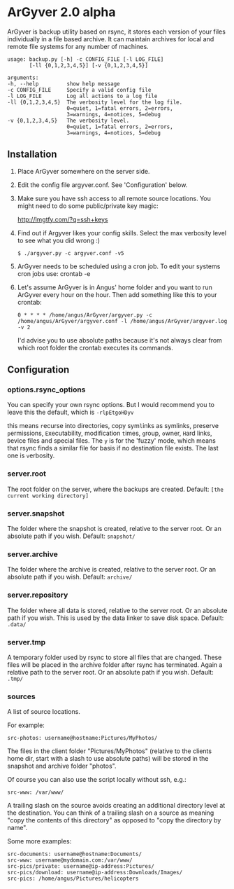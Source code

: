 ArGyver 2.0 alpha
=================

ArGyver is backup utility based on rsync, it stores each version
of your files individually in a file based archive. It can
maintain archives for local and remote file systems for any
number of machines.

    usage: backup.py [-h] -c CONFIG_FILE [-l LOG_FILE]
           [-ll {0,1,2,3,4,5}] [-v {0,1,2,3,4,5}]

    arguments:
    -h, --help         show help message
    -c CONFIG_FILE     Specify a valid config file
    -l LOG_FILE        Log all actions to a log file
    -ll {0,1,2,3,4,5}  The verbosity level for the log file.
                       0=quiet, 1=fatal errors, 2=errors,
                       3=warnings, 4=notices, 5=debug
    -v {0,1,2,3,4,5}   The verbosity level.
                       0=quiet, 1=fatal errors, 2=errors,
                       3=warnings, 4=notices, 5=debug

Installation
------------

1.  Place ArGyver somewhere on the server side.

2.  Edit the config file argyver.conf. See 'Configuration' below.

3.  Make sure you have ssh access to all remote source locations.
    You might need to do some public/private key magic:

    http://lmgtfy.com/?q=ssh+keys

4.  Find out if Argyver likes your config skills.
    Select the max verbosity level to see what you did wrong :)

        $ ./argyver.py -c argyver.conf -v5

5.  ArGyver needs to be scheduled using a cron job.
    To edit your systems cron jobs use: crontab -e

6.  Let's assume ArGyver is in Angus' home folder and you want to
    run ArGyver every hour on the hour.
    Then add something like this to your crontab:

        0 * * * * /home/angus/ArGyver/argyver.py -c /home/angus/ArGyver/argyver.conf -l /home/angus/ArGyver/argyver.log -v 2

    I'd advise you to use absolute paths because it's not
    always clear from which root folder the crontab executes
    its commands.


Configuration
-------------

### options.rsync_options

You can specify your own rsync options. But I would recommend
you to leave this the default, which is `-rlpEtgoHDyv`

this means `r`ecurse into directories, copy sym`l`inks as
symlinks, preserve `p`ermissions, `E`xecutability, modification
`t`imes, `g`roup, `o`wner, `H`ard links, `D`evice files and
special files. The `y` is for the 'fuzzy' mode, which means that
rsync finds a similar file for basis if no destination file
exists. The last one is `v`erbosity.

### server.root 
The root folder on the server, where the backups are created.
Default: `[the current working directory]`

### server.snapshot
The folder where the snapshot is created, relative to the server
root. Or an absolute path if you wish.
Default: `snapshot/`

### server.archive
The folder where the archive is created, relative to the server
root. Or an absolute path if you wish.
Default: `archive/`

### server.repository
The folder where all data is stored, relative to the server root.
Or an absolute path if you wish. This is used by the data linker
to save disk space. 
Default: `.data/`


### server.tmp
A temporary folder used by rsync to store all files that are
changed. These files will be placed in the archive folder
after rsync has terminated. Again a relative path to the server
root. Or an absolute path if you wish.
Default: `.tmp/`

### sources
A list of source locations.

For example:

    src-photos: username@hostname:Pictures/MyPhotos/

The files in the client folder "Pictures/MyPhotos" (relative to
the clients home dir, start with a slash to use absolute paths)
will be stored in the snapshot and archive folder "photos".

Of course you can also use the script locally without ssh, e.g.:

    src-www: /var/www/

A trailing slash on the source avoids creating an additional
directory level at the destination. You can think of a trailing
slash on a source as meaning "copy the contents of this
directory" as opposed to "copy the directory by name".

Some more examples:

    src-documents: username@hostname:Documents/
    src-www: username@mydomain.com:/var/www/
    src-pics/private: username@ip-address:Pictures/
    src-pics/download: username@ip-address:Downloads/Images/
    src-pics: /home/angus/Pictures/helicopters
